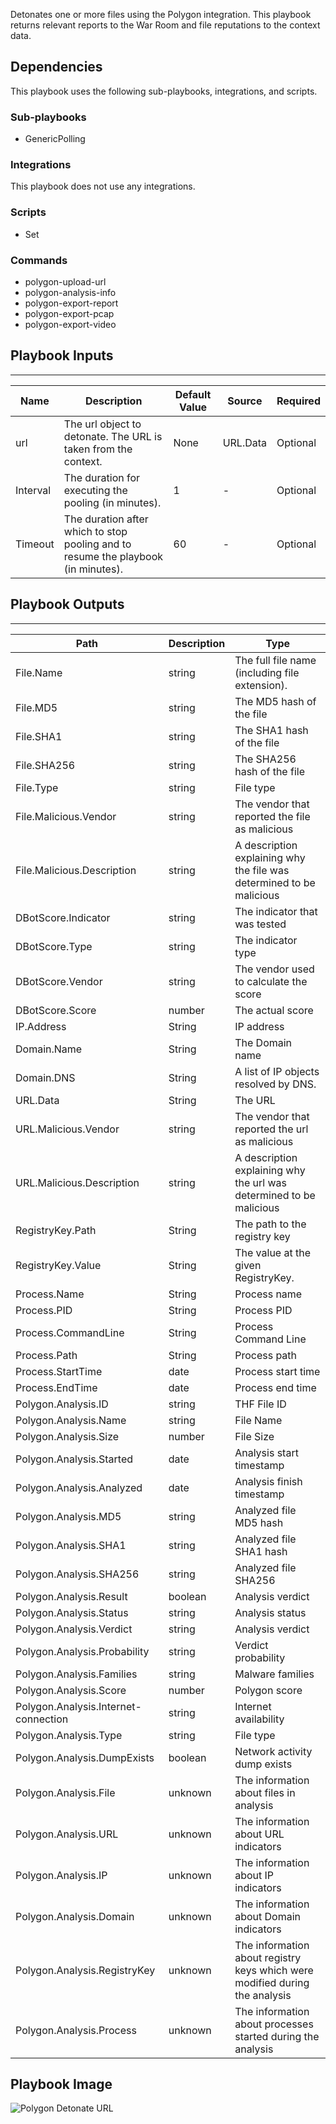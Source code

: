 Detonates one or more files using the Polygon integration. This playbook
returns relevant reports to the War Room and file reputations to the context data.

## Dependencies
This playbook uses the following sub-playbooks, integrations, and scripts.

### Sub-playbooks
* GenericPolling

### Integrations
This playbook does not use any integrations.

### Scripts
* Set

### Commands
* polygon-upload-url
* polygon-analysis-info
* polygon-export-report
* polygon-export-pcap
* polygon-export-video

## Playbook Inputs
---

| **Name** | **Description** | **Default Value** | **Source** | **Required** |
| --- | --- | --- | --- | --- |
| url | The url object to detonate. The URL is taken from the context. | None | URL.Data | Optional |
| Interval | The duration for executing the pooling (in minutes). | 1 | - | Optional |
| Timeout | The duration after which to stop pooling and to resume the playbook (in minutes). | 60 | - | Optional |

## Playbook Outputs
---

| **Path** | **Description** | **Type** |
| --- | --- | --- |
| File.Name | string | The full file name \(including file extension\). | 
| File.MD5 | string | The MD5 hash of the file | 
| File.SHA1 | string | The SHA1 hash of the file | 
| File.SHA256 | string | The SHA256 hash of the file | 
| File.Type | string | File type | 
| File.Malicious.Vendor | string | The vendor that reported the file as malicious | 
| File.Malicious.Description | string | A description explaining why the file was determined to be malicious | 
| DBotScore.Indicator | string | The indicator that was tested | 
| DBotScore.Type | string | The indicator type | 
| DBotScore.Vendor | string | The vendor used to calculate the score | 
| DBotScore.Score | number | The actual score | 
| IP.Address | String | IP address | 
| Domain.Name | String | The Domain name | 
| Domain.DNS | String | A list of IP objects resolved by DNS. | 
| URL.Data | String | The URL | 
| URL.Malicious.Vendor | string | The vendor that reported the url as malicious | 
| URL.Malicious.Description | string | A description explaining why the url was determined to be malicious | 
| RegistryKey.Path | String | The path to the registry key | 
| RegistryKey.Value | String | The value at the given RegistryKey. | 
| Process.Name | String | Process name | 
| Process.PID | String | Process PID | 
| Process.CommandLine | String | Process Command Line | 
| Process.Path | String | Process path | 
| Process.StartTime | date | Process start time | 
| Process.EndTime | date | Process end time | 
| Polygon.Analysis.ID | string | THF File ID | 
| Polygon.Analysis.Name | string | File Name | 
| Polygon.Analysis.Size | number | File Size | 
| Polygon.Analysis.Started | date | Analysis start timestamp | 
| Polygon.Analysis.Analyzed | date | Analysis finish timestamp | 
| Polygon.Analysis.MD5 | string | Analyzed file MD5 hash | 
| Polygon.Analysis.SHA1 | string | Analyzed file SHA1 hash | 
| Polygon.Analysis.SHA256 | string | Analyzed file SHA256 | 
| Polygon.Analysis.Result | boolean | Analysis verdict | 
| Polygon.Analysis.Status | string | Analysis status | 
| Polygon.Analysis.Verdict | string | Analysis verdict | 
| Polygon.Analysis.Probability | string | Verdict probability | 
| Polygon.Analysis.Families | string | Malware families | 
| Polygon.Analysis.Score | number | Polygon score | 
| Polygon.Analysis.Internet-connection | string | Internet availability | 
| Polygon.Analysis.Type | string | File type | 
| Polygon.Analysis.DumpExists | boolean | Network activity dump exists | 
| Polygon.Analysis.File | unknown | The information about files in analysis | 
| Polygon.Analysis.URL | unknown | The information about URL indicators | 
| Polygon.Analysis.IP | unknown | The information about IP indicators | 
| Polygon.Analysis.Domain | unknown | The information about Domain indicators | 
| Polygon.Analysis.RegistryKey | unknown | The information about registry keys which were modified during the analysis | 
| Polygon.Analysis.Process | unknown | The information about processes started during the analysis | 

## Playbook Image
![Polygon Detonate URL](../../doc_files/Detonate_URL_-_Group-IB_TDS_Polygon.png/n)

